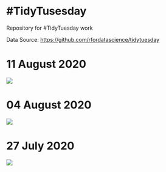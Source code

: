 # #TidyTusesday
Repository for #TidyTuesday work

Data Source: https://github.com/rfordatascience/tidytuesday

# 11 August 2020
![](https://github.com/jennschilling/tidytusesday/blob/master/2020-08-11/avatar.ratings.characters.png)

# 04 August 2020

![](https://github.com/jennschilling/tidytusesday/blob/master/2020-08-04/top10_european_energy.png)

# 27 July 2020

![](https://github.com/jennschilling/tidytusesday/blob/master/2020-07-28/tidytuesday-palmerpenguins.png)
